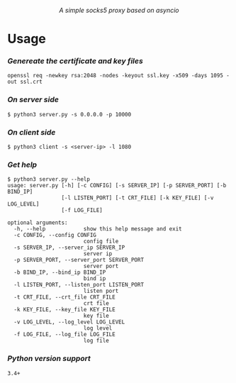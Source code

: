 <p align="center"><em>A simple socks5 proxy based on asyncio</em></p>

Usage
=====

### *Genereate the certificate and key files*
```
openssl req -newkey rsa:2048 -nodes -keyout ssl.key -x509 -days 1095 -out ssl.crt

```

### *On server side*
```
$ python3 server.py -s 0.0.0.0 -p 10000

```

### *On client side*
```
$ python3 client -s <server-ip> -l 1080

```

### *Get help*
```
$ python3 server.py --help
usage: server.py [-h] [-c CONFIG] [-s SERVER_IP] [-p SERVER_PORT] [-b BIND_IP]
                 [-l LISTEN_PORT] [-t CRT_FILE] [-k KEY_FILE] [-v LOG_LEVEL]
                 [-f LOG_FILE]

optional arguments:
  -h, --help            show this help message and exit
  -c CONFIG, --config CONFIG
                        config file
  -s SERVER_IP, --server_ip SERVER_IP
                        server ip
  -p SERVER_PORT, --server_port SERVER_PORT
                        server port
  -b BIND_IP, --bind_ip BIND_IP
                        bind ip
  -l LISTEN_PORT, --listen_port LISTEN_PORT
                        listen port
  -t CRT_FILE, --crt_file CRT_FILE
                        crt file
  -k KEY_FILE, --key_file KEY_FILE
                        key file
  -v LOG_LEVEL, --log_level LOG_LEVEL
                        log level
  -f LOG_FILE, --log_file LOG_FILE
                        log file
```

### *Python version support*
```
3.4+
```
